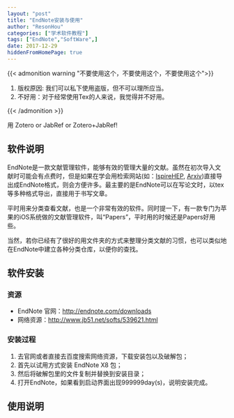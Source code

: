 ```yaml
---
layout: "post"
title: "EndNote安装与使用"
author: "ResonHou"
categories: ["学术软件教程"]
tags: ["EndNote","SoftWare",]
date: 2017-12-29
hiddenFromHomePage: true
---
```

{{< admonition warning "不要使用这个，不要使用这个，不要使用这个">}}
<ol>
    <li>版权原因: 我们可以私下使用盗版，但不可以理所应当。 </li>
    <li>不好用：对于经常使用Tex的人来说，我觉得并不好用。</li>
</ol>
{{< /admonition >}}


用 Zotero or JabRef or Zotero+JabRef!
<!--more-->

## 软件说明
EndNote是一款文献管理软件，能够有效的管理大量的文献。虽然在初次导入文献时可能会有点费时，但是如果在学会用检索网站(如：[IspireHEP](http://ispirehep.net), [Arxiv](https://arxiv.org/list/hep-ph/new))直接导出成EndNote格式，则会方便许多。最主要的是EndNote可以在写论文时，以tex等多种格式导出，直接用于书写文章。

平时用来分类查看文献，也是一个非常有效的软件。同时提一下，有一款专门为苹果的iOS系统做的文献管理软件，叫“Papers”，平时用的时候还是Papers好用些。

当然，若你已经有了很好的用文件夹的方式来整理分类文献的习惯，也可以类似地在EndNote中建立各种分类仓库，以便你的查找。

## 软件安装

### 资源

* EndNote 官网：http://endnote.com/downloads
* 网络资源：http://www.jb51.net/softs/539621.html

### 安装过程

1. 去官网或者直接去百度搜索网络资源，下载安装包以及破解包；
2. 首先以试用方式安装 EndNote X8 包；
3. 然后将破解包里的文件复制并替换到安装目录；
4. 打开EndNote，如果看到启动界面出现999999day(s)，说明安装完成。

## 使用说明
